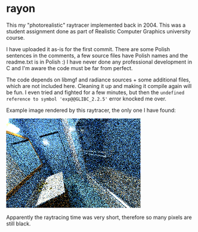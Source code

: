 # rayon
This my "photorealistic" raytracer implemented back in 2004. This was a student assignment done as part of Realistic Computer Graphics university course.

I have uploaded it as-is for the first commit. There are some Polish sentences in the comments, a few source files have Polish names and the readme.txt is in Polish :) I have never done any professional development in C and I'm aware the code must be far from perfect.

The code depends on libmgf and radiance sources + some additional files, which are not included here. Cleaning it up and making it compile again will be fun. I even tried and fighted for a few minutes, but then the `undefined reference to symbol 'exp@@GLIBC_2.2.5'` error knocked me over.

Example image rendered by this raytracer, the only one I have found:

![Bathroom](https://raw.githubusercontent.com/milj/rayon/master/pics/bathroom.png)

Apparently the raytracing time was very short, therefore so many pixels are still black.

